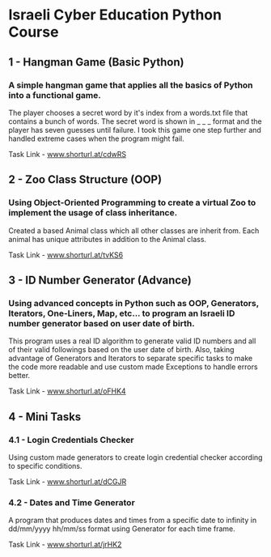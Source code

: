 # Israeli Cyber Education Python Course

## 1 - Hangman Game (Basic Python)
### A simple hangman game that applies all the basics of Python into a functional game.
The player chooses a secret word by it's index from a words.txt file that contains a bunch of words. The secret word is shown in _ _ _ format and the player has seven guesses until failure. I took this game one step further and handled extreme cases when the program might fail.

Task Link - www.shorturl.at/cdwRS


## 2 - Zoo Class Structure (OOP)
### Using Object-Oriented Programming to create a virtual Zoo to implement the usage of class inheritance.
Created a based Animal class which all other classes are inherit from. Each animal has unique attributes in addition to the Animal class.

Task Link - www.shorturl.at/tvKS6


## 3 - ID Number Generator (Advance)
### Using advanced concepts in Python such as OOP, Generators, Iterators, One-Liners, Map, etc... to program an Israeli ID number generator based on user date of birth.
This program uses a real ID algorithm to generate valid ID numbers and all of their valid followings based on the user date of birth. Also, taking advantage of Generators and Iterators to separate specific tasks to make the code more readable and use custom made Exceptions to handle errors better.

Task Link - www.shorturl.at/oFHK4


## 4 - Mini Tasks
### 4.1 - Login Credentials Checker
Using custom made generators to create login credential checker according to specific conditions.

Task Link - www.shorturl.at/dCGJR


### 4.2 - Dates and Time Generator
A program that produces dates and times from a specific date to infinity in dd/mm/yyyy hh/mm/ss format using Generator for each time frame.

Task Link - www.shorturl.at/jrHK2

